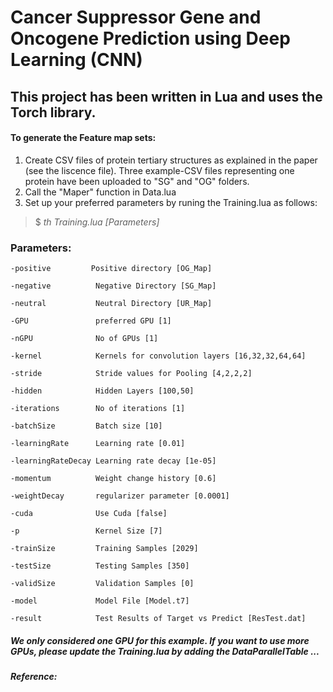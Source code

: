 # Cancer Suppressor Gene and Oncogene Prediction using Deep Learning (CNN)

## This project has been written in **Lua** and uses the **Torch** library.

#### To generate the Feature map sets:
  1. Create CSV files of protein tertiary structures as explained in the paper (see the liscence file). Three example-CSV files representing one protein have been uploaded to "SG" and "OG" folders.
  2. Call the "Maper" function in Data.lua
  3. Set up your preferred parameters by runing the Training.lua as follows:
  
  > $ *th Training.lua [Parameters]*
  
  ### Parameters:
  
  
    -positive         Positive directory [OG_Map]
    
    -negative          Negative Directory [SG_Map]
 
    -neutral           Neutral Directory [UR_Map]
    
    -GPU               preferred GPU [1]
   
    -nGPU              No of GPUs [1]
   
    -kernel            Kernels for convolution layers [16,32,32,64,64]
   
    -stride            Stride values for Pooling [4,2,2,2]
   
    -hidden            Hidden Layers [100,50]
   
    -iterations        No of iterations [1]
    
    -batchSize         Batch size [10]
    
    -learningRate      Learning rate [0.01]
    
    -learningRateDecay Learning rate decay [1e-05]
   
    -momentum          Weight change history [0.6]
   
    -weightDecay       regularizer parameter [0.0001]
    
    -cuda              Use Cuda [false]
    
    -p                 Kernel Size [7]
   
    -trainSize         Training Samples [2029]
   
    -testSize          Testing Samples [350]
    
    -validSize         Validation Samples [0]
   
    -model             Model File [Model.t7]
    
    -result            Test Results of Target vs Predict [ResTest.dat]
    

##### We only considered one GPU for this example. If you want to use more GPUs, please update the Training.lua by adding the DataParallelTable ...

##### Reference:


